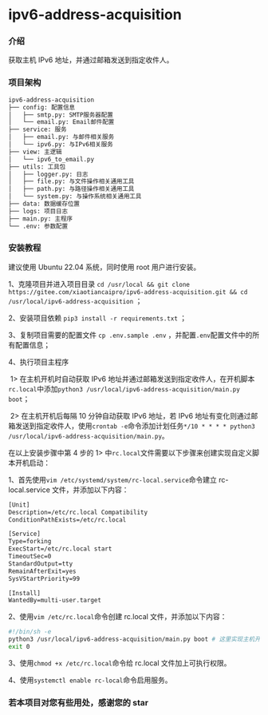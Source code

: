 # ipv6-address-acquisition



### 介绍

获取主机 IPv6 地址，并通过邮箱发送到指定收件人。



### 项目架构

```txt
ipv6-address-acquisition
├── config: 配置信息
│   ├── smtp.py: SMTP服务器配置
│   └── email.py: Email邮件配置
├── service: 服务
│   ├── email.py: 与邮件相关服务
│   └── ipv6.py: 与IPv6相关服务
├── view: 主逻辑
│   └── ipv6_to_email.py 
├── utils: 工具包
│   ├── logger.py: 日志
│   ├── file.py: 与文件操作相关通用工具
│   ├── path.py: 与路径操作相关通用工具
│   └── system.py: 与操作系统相关通用工具
├── data: 数据缓存位置
├── logs: 项目日志
├── main.py: 主程序
└── .env: 参数配置
```



### 安装教程



建议使用 Ubuntu 22.04 系统，同时使用 root 用户进行安装。



1、克隆项目并进入项目目录 `cd /usr/local && git clone https://gitee.com/xiaotiancaipro/ipv6-address-acquisition.git && cd /usr/local/ipv6-address-acquisition` ；

2、安装项目依赖 `pip3 install -r requirements.txt` ；

3、复制项目需要的配置文件 `cp .env.sample .env` ，并配置`.env`配置文件中的所有配置信息；

4、执行项目主程序

​	1>  在主机开机时自动获取 IPv6 地址并通过邮箱发送到指定收件人，在开机脚本`rc.local`中添加`python3 /usr/local/ipv6-address-acquisition/main.py boot`；

​	2> 在主机开机后每隔 10 分钟自动获取 IPv6 地址，若 IPv6 地址有变化则通过邮箱发送到指定收件人，使用`crontab -e`命令添加计划任务`*/10 * * * * python3 /usr/local/ipv6-address-acquisition/main.py`。



在以上安装步骤中第 4 步的 1> 中`rc.local`文件需要以下步骤来创建实现自定义脚本开机启动：

1、首先使用`vim /etc/systemd/system/rc-local.service`命令建立 rc-local.service 文件，并添加以下内容：

```txt
[Unit]
Description=/etc/rc.local Compatibility
ConditionPathExists=/etc/rc.local

[Service]
Type=forking
ExecStart=/etc/rc.local start
TimeoutSec=0
StandardOutput=tty
RemainAfterExit=yes
SysVStartPriority=99

[Install]
WantedBy=multi-user.target
```

2、使用`vim /etc/rc.local`命令创建 rc.local 文件，并添加以下内容：

```bash
#!/bin/sh -e
python3 /usr/local/ipv6-address-acquisition/main.py boot # 这里实现主机开机自动运行指定脚本
exit 0
```

3、使用`chmod +x /etc/rc.local`命令给 rc.local 文件加上可执行权限。

4、使用`systemctl enable rc-local`命令启用服务。



### 若本项目对您有些用处，感谢您的 star

